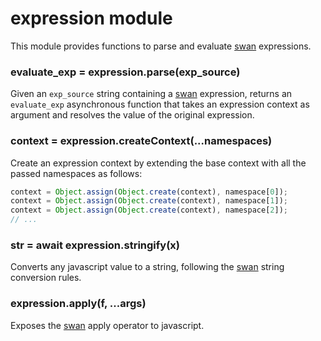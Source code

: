 # expression module
This module provides functions to parse and evaluate [swan](./swan.md)
expressions.
  
### evaluate_exp = expression.parse(exp_source)
Given an `exp_source` string containing a [swan](./swan.md) expression,
returns an `evaluate_exp` asynchronous function that takes an expression context 
as argument and resolves the value of the original expression.
  
### context = expression.createContext(...namespaces)
Create an expression context by extending the base context with all the 
passed namespaces as follows:
```js
context = Object.assign(Object.create(context), namespace[0]);
context = Object.assign(Object.create(context), namespace[1]);
context = Object.assign(Object.create(context), namespace[2]);
// ...
```
  
### str = await expression.stringify(x)
Converts any javascript value to a string, following the [swan](./swan.md) 
string conversion rules.
  
### expression.apply(f, ...args)
Exposes the [swan](./swan.md) apply operator to javascript.
  
